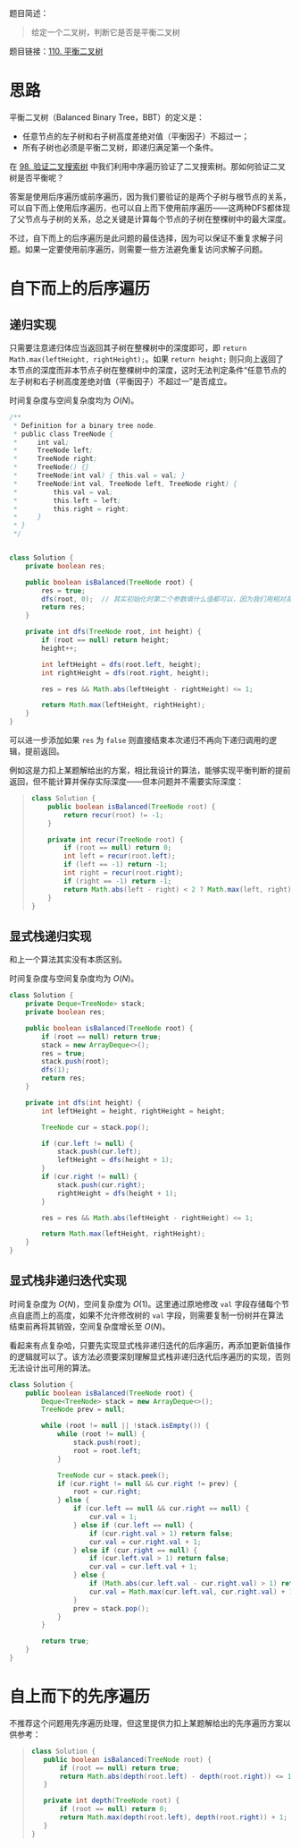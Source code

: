 题目简述：

> 给定一个二叉树，判断它是否是平衡二叉树

题目链接：[110. 平衡二叉树](https://leetcode.cn/problems/balanced-binary-tree/)

# 思路

平衡二叉树（Balanced Binary Tree，BBT）的定义是：

- 任意节点的左子树和右子树高度差绝对值（平衡因子）不超过一；
- 所有子树也必须是平衡二叉树，即递归满足第一个条件。

在 [98. 验证二叉搜索树](https://leetcode.cn/problems/validate-binary-search-tree/) 中我们利用中序遍历验证了二叉搜索树。那如何验证二叉树是否平衡呢？

答案是使用后序遍历或前序遍历，因为我们要验证的是两个子树与根节点的关系，可以自下而上使用后序遍历，也可以自上而下使用前序遍历——这两种DFS都体现了父节点与子树的关系，总之关键是计算每个节点的子树在整棵树中的最大深度。

不过，自下而上的后序遍历是此问题的最佳选择，因为可以保证不重复求解子问题。如果一定要使用前序遍历，则需要一些方法避免重复访问求解子问题。

# 自下而上的后序遍历

## 递归实现

只需要注意递归体应当返回其子树在整棵树中的深度即可，即 `return Math.max(leftHeight, rightHeight);`。如果 `return height;` 则只向上返回了本节点的深度而非本节点子树在整棵树中的深度，这时无法判定条件“任意节点的左子树和右子树高度差绝对值（平衡因子）不超过一”是否成立。

时间复杂度与空间复杂度均为 $O(N)$。

```java
/**
 * Definition for a binary tree node.
 * public class TreeNode {
 *     int val;
 *     TreeNode left;
 *     TreeNode right;
 *     TreeNode() {}
 *     TreeNode(int val) { this.val = val; }
 *     TreeNode(int val, TreeNode left, TreeNode right) {
 *         this.val = val;
 *         this.left = left;
 *         this.right = right;
 *     }
 * }
 */


class Solution {
    private boolean res;

    public boolean isBalanced(TreeNode root) {
        res = true;
        dfs(root, 0);  // 其实初始化时第二个参数填什么值都可以，因为我们用相对高度进行的判断
        return res;
    }

    private int dfs(TreeNode root, int height) {
        if (root == null) return height;
        height++;

        int leftHeight = dfs(root.left, height);
        int rightHeight = dfs(root.right, height);

        res = res && Math.abs(leftHeight - rightHeight) <= 1;

        return Math.max(leftHeight, rightHeight);
    }
}
```

可以进一步添加如果 `res` 为 `false` 则直接结束本次递归不再向下递归调用的逻辑，提前返回。

例如这是力扣上某题解给出的方案，相比我设计的算法，能够实现平衡判断的提前返回，但不能计算并保存实际深度——但本问题并不需要实际深度：

> ```java
> class Solution {
>     public boolean isBalanced(TreeNode root) {
>         return recur(root) != -1;
>     }
> 
>     private int recur(TreeNode root) {
>         if (root == null) return 0;
>         int left = recur(root.left);
>         if (left == -1) return -1;
>         int right = recur(root.right);
>         if (right == -1) return -1;
>         return Math.abs(left - right) < 2 ? Math.max(left, right) + 1 : -1;
>     }
> }
> ```

## 显式栈递归实现

和上一个算法其实没有本质区别。

时间复杂度与空间复杂度均为 $O(N)$。

```java
class Solution {
    private Deque<TreeNode> stack;
    private boolean res;

    public boolean isBalanced(TreeNode root) {
        if (root == null) return true;
        stack = new ArrayDeque<>();
        res = true;
        stack.push(root);
        dfs(1);
        return res;
    }

    private int dfs(int height) {
        int leftHeight = height, rightHeight = height;

        TreeNode cur = stack.pop();

        if (cur.left != null) {
            stack.push(cur.left);
            leftHeight = dfs(height + 1);
        }
        if (cur.right != null) {
            stack.push(cur.right);
            rightHeight = dfs(height + 1);
        }

        res = res && Math.abs(leftHeight - rightHeight) <= 1;

        return Math.max(leftHeight, rightHeight);
    }
}
```

## 显式栈非递归迭代实现

时间复杂度为 $O(N)$，空间复杂度为 $O(1)$。这里通过原地修改 `val` 字段存储每个节点自底而上的高度，如果不允许修改树的 `val` 字段，则需要复制一份树并在算法结束前再将其销毁，空间复杂度增长至 $O(N)$。

看起来有点复杂哈，只要先实现显式栈非递归迭代的后序遍历，再添加更新值操作的逻辑就可以了。该方法必须要深刻理解显式栈非递归迭代后序遍历的实现，否则无法设计出可用的算法。

```java
class Solution {
    public boolean isBalanced(TreeNode root) {
        Deque<TreeNode> stack = new ArrayDeque<>();
        TreeNode prev = null;

        while (root != null || !stack.isEmpty()) {
            while (root != null) {
                stack.push(root);
                root = root.left;
            }

            TreeNode cur = stack.peek();
            if (cur.right != null && cur.right != prev) {
                root = cur.right;
            } else {
                if (cur.left == null && cur.right == null) {
                    cur.val = 1;
                } else if (cur.left == null) {
                    if (cur.right.val > 1) return false;
                    cur.val = cur.right.val + 1;
                } else if (cur.right == null) {
                    if (cur.left.val > 1) return false;
                    cur.val = cur.left.val + 1;
                } else {
                    if (Math.abs(cur.left.val - cur.right.val) > 1) return false;
                    cur.val = Math.max(cur.left.val, cur.right.val) + 1;
                }
                prev = stack.pop();
            }
        }

        return true;
    }
}
```

# 自上而下的先序遍历

不推荐这个问题用先序遍历处理，但这里提供力扣上某题解给出的先序遍历方案以供参考：

>```java
>class Solution {
>    public boolean isBalanced(TreeNode root) {
>        if (root == null) return true;
>        return Math.abs(depth(root.left) - depth(root.right)) <= 1 && isBalanced(root.left) && isBalanced(root.right);
>    }
>
>    private int depth(TreeNode root) {
>        if (root == null) return 0;
>        return Math.max(depth(root.left), depth(root.right)) + 1;
>    }
>}
>```
